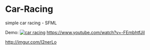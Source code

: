 # Car-Racing
simple car racing - SFML

Demo:
[![car racing](http://img.youtube.com/vi/-FEmbhtfJiI/0.jpg)](https://www.youtube.com/watch?v=-FEmbhtfJiI "car racing")
https://www.youtube.com/watch?v=-FEmbhtfJiI

http://imgur.com/I2nerLo
